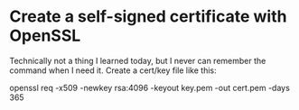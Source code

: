 # Create a self-signed certificate with OpenSSL

Technically not a thing I learned today, but I never can remember the command
when I need it. Create a cert/key file like this:

openssl req -x509 -newkey rsa:4096 -keyout key.pem -out cert.pem -days 365
